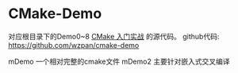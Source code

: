 CMake-Demo
=====
对应根目录下的Demo0~8
[CMake 入门实战](http://hahack.com/codes/cmake) 的源代码。
github代码: https://github.com/wzpan/cmake-demo

mDemo  一个相对完整的cmake文件
mDemo2 主要针对嵌入式交叉编译
